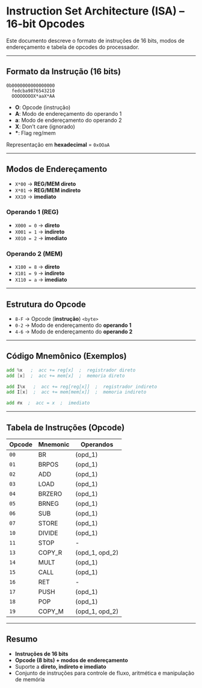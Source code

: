 # Instruction Set Architecture (ISA) – 16-bit Opcodes

Este documento descreve o formato de instruções de 16 bits, modos de endereçamento e tabela de opcodes do processador.

---

## Formato da Instrução (16 bits)

```
0b0000000000000000
  fedcba9876543210
  OOOOOOOOX*aaX*AA
```

- **O**: Opcode (instrução)
- **A**: Modo de endereçamento do operando 1
- **a**: Modo de endereçamento do operando 2
- **X**: Don’t care (ignorado)
- **\***: Flag reg/mem

Representação em **hexadecimal** = ```0xOOaA```

---

## Modos de Endereçamento

- `X*00` → **REG/MEM direto**
- `X*01` → **REG/MEM indireto**
- `XX10` → **imediato**

### Operando 1 (REG)
- `X000 = 0` → **direto**
- `X001 = 1` → **indireto**
- `X010 = 2` → **imediato**

### Operando 2 (MEM)
- `X100 = 8` → **direto**
- `X101 = 9` → **indireto**
- `X110 = a` → **imediato**

---

## Estrutura do Opcode

- `8-F` → Opcode (**instrução**) `<byte>`
- `0-2` → Modo de endereçamento do **operando 1**
- `4-6` → Modo de endereçamento do **operando 2**

---

## Código Mnemônico (Exemplos)

```asm
add %x   ;  acc += reg[x]  ;  registrador direto
add [x]  ;  acc += mem[x]  ;  memoria direto

add I%x   ;  acc += reg[reg[x]]  ;  registrador indireto
add I[x]  ;  acc += mem[mem[x]]  ;  memoria indireto

add #x  ;  acc = x  ;  imediato
```

---

## Tabela de Instruções (Opcode)

| Opcode | Mnemonic | Operandos      |
|--------|----------|----------------|
| `00`   | BR       | (opd_1)        |
| `01`   | BRPOS    | (opd_1)        |
| `02`   | ADD      | (opd_1)        |
| `03`   | LOAD     | (opd_1)        |
| `04`   | BRZERO   | (opd_1)        |
| `05`   | BRNEG    | (opd_1)        |
| `06`   | SUB      | (opd_1)        |
| `07`   | STORE    | (opd_1)        |
| `10`   | DIVIDE   | (opd_1)        |
| `11`   | STOP     | -              |
| `13`   | COPY_R   | (opd_1, opd_2) |
| `14`   | MULT     | (opd_1)        |
| `15`   | CALL     | (opd_1)        |
| `16`   | RET      | -              |
| `17`   | PUSH     | (opd_1)        |
| `18`   | POP      | (opd_1)        |
| `19`   | COPY_M   | (opd_1, opd_2) |

---

## Resumo

- **Instruções de 16 bits**
- **Opcode (8 bits) + modos de endereçamento**
- Suporte a **direto, indireto e imediato**
- Conjunto de instruções para controle de fluxo, aritmética e manipulação de memória
